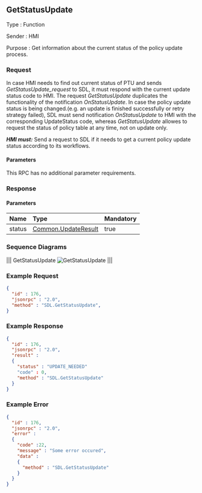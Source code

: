 ## GetStatusUpdate

Type
: Function

Sender
: HMI

Purpose
: Get information about the current status of the policy update process.

### Request

In case HMI needs to find out current status of PTU and sends _GetStatusUpdate_request_ to SDL, it must respond with the current update status code to HMI.
The request _GetStatusUpdate_ duplicates the functionality of the notification _OnStatusUpdate_. In case the policy update status is being changed.(e.g. an update is finished successfully or retry strategy failed), SDL must send notification _OnStatusUpdate_ to HMI with the corresponding UpdateStatus code, whereas _GetStatusUpdate_ allowes to request the status of policy table at any time, not on update only.

_**HMI must:**_
Send a request to SDL if it needs to get a current policy update status according to its workflows.

#### Parameters

This RPC has no additional parameter requirements.

### Response

#### Parameters

|Name|Type|Mandatory|
|:---|:---|:--------|
|status|[Common.UpdateResult]|true|

[Common.UpdateResult]: https://github.com/smartdevicelink/sdl_hmi_integration_guidelines/blob/develop/docs/Common/Enums/index.md#updateresult

### Sequence Diagrams
|||
GetStatusUpdate
![GetStatusUpdate](./assets/GetStatusUpdate.jpg)
|||

### Example Request

```json
{
  "id" : 176,
  "jsonrpc" : "2.0",
  "method" : "SDL.GetStatusUpdate",
}
```
### Example Response

```json
{
  "id" : 176,
  "jsonrpc" : "2.0",
  "result" :
  {
    "status" : "UPDATE_NEEDED"
    "code" : 0,
    "method" : "SDL.GetStatusUpdate"
  }
}
```

### Example Error

```json
{
  "id" : 176,
  "jsonrpc" : "2.0",
  "error" :
  {
    "code" :22,
    "message" : "Some error occured",
    "data" :
    {
      "method" : "SDL.GetStatusUpdate"
    }
  }
}
```
